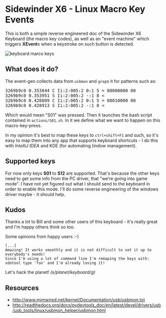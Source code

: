 Sidewinder X6 - Linux Macro Key Events
======================================
This is both a simple reverse engineered doc of the Sidewinder X6 Keyboard (the macro key codes),
as well as an "event machine" which triggers **XEvent**s when a keystroke on such button is detected.

<img src="https://github.com/ktoso/sidewinder-x6-linux-macro-key-events/raw/master/sidewinder-x6-macro-keys.jpg" alt="keyboard marco keys"/>

What does it do?
-------------
The event-gen collects data from `usbmon` and `grep`s it for patterns such as:

<pre>
3269b9c0 0.353844 C Ii:2:005:2 0:1 5 = 08000000 00
3269b9c0 0.353951 S Ii:2:005:2 -:1 8 &lt;
3269b9c0 0.428809 C Ii:2:005:2 0:1 5 = 08010000 00
3269b9c0 0.428913 S Ii:2:005:2 -:1 8 &lt;
</pre>

Which would mean "S01" was pressed. Then it launches the bash script contained in `actions/S01.sh`.
In it we define what we want to happen on this macro-key-press. 

In my opinion it's best to map these keys to `ctrl+shift+F1` and such, so it's easy to map them into any app 
that supports keyboard shortcuts - I do this with *IntelliJ IDEA* and KDE (for automating )indow management).

Supported keys
--------------
For now only keys **S01** to **S12** are supported. That's because the other keys need to get some info from the PC driver,
that "we're going into game mode". I have not yet figured out what I should send to the keyboard in order to enable this mode.
I'll do some reverse engineering of the windows driver maybe - it should help.

Kudos
-----
Thanks a lot to Bill and some other users of this keyboard - it's really great and I'm happy others think so too.

Some opinions from happy users :-)

```
[...]
Amazing! It works smoothly and it is not difficult to set it up to everybody's needs!
Since I'm using a lot of command line I'm remaping the keys with: xdotool type 'foo' and I'm already loving it!
```

Let's hack the planet! *(s/planet/keyboard/g)*

Resources
---------

* http://www.mjmwired.net/kernel/Documentation/usb/usbmon.txt
* http://readthedocs.org/docs/pvdevtools_doc/en/latest/devel/drivers/usb/usb_tools/linux/usbmon_helper/usbmon.html

